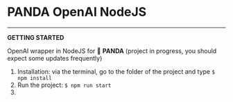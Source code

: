 # PANDA  OpenAI NodeJS

---

**GETTING STARTED**

OpenAI wrapper in NodeJS for 🐼 __PANDA__ (project in progress, you should expect some updates frequently) 

1. Installation: via the terminal, go to the folder of the project and type `$ npm install `
2. Run the project: `$ npm run start`
3. 
